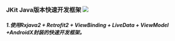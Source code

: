 ### JKit Java版本快速开发框架   [![](https://jitpack.io/v/DuskSunShine/JKit.svg)](https://jitpack.io/#DuskSunShine/JKit)
##### 1.使用Rxjava2 + Retrofit2 + ViewBinding + LiveData + ViewModel +AndroidX封装的快速开发框架。
